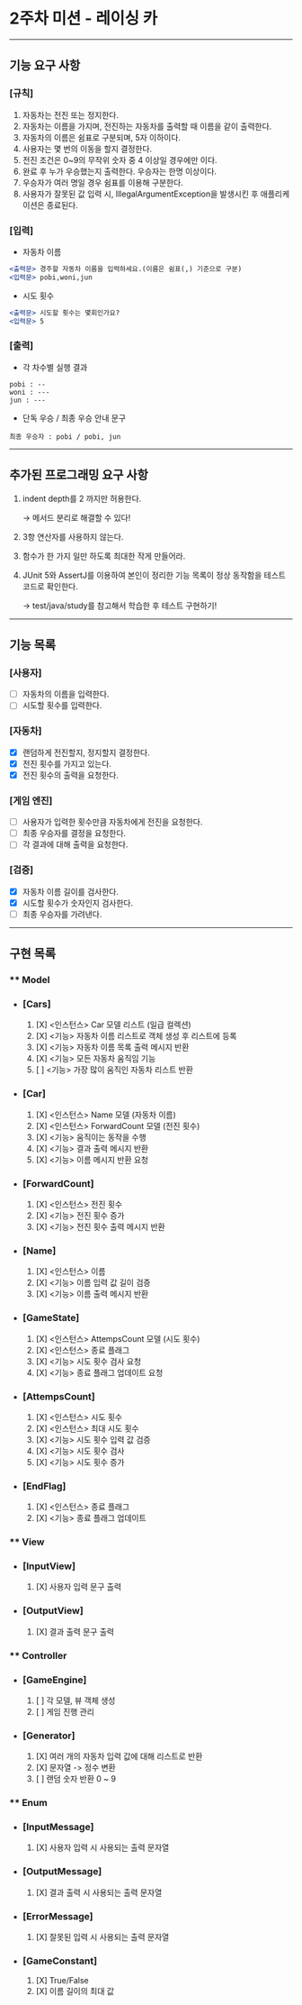 
# 2주차 미션 - 레이싱 카

- - -

## 기능 요구 사항

### <strong>[규칙]</strong>
1. 자동차는 전진 또는 정지한다.
2. 자동차는 이름을 가지며, 전진하는 자동차를 출력할 때 이름을 같이 출력한다.
3. 자동차의 이름은 쉼표로 구분되며, 5자 이하이다.
4. 사용자는 몇 번의 이동을 할지 결정한다.
5. 전진 조건은 0~9의 무작위 숫자 중 4 이상일 경우에만 이다.
6. 완료 후 누가 우승했는지 출력한다. 우승자는 한명 이상이다.
7. 우승자가 여러 명일 경우 쉼표를 이용해 구분한다.
8. 사용자가 잘못된 값 입력 시, IllegalArgumentException을 발생시킨 후 애플리케이션은 종료된다.

### <strong>[입력]</strong>

- 자동차 이름

```jsx
<출력문> 경주할 자동차 이름을 입력하세요.(이름은 쉼표(,) 기준으로 구분)
<입력문> pobi,woni,jun
```

- 시도 횟수

```jsx
<출력문> 시도할 횟수는 몇회인가요?
<입력문> 5
```

### <strong>[출력]</strong>

- 각 차수별 실행 결과

```text
pobi : --
woni : ---
jun : ---
```

- 단독 우승 / 최종 우승 안내 문구

```text
최종 우승자 : pobi / pobi, jun
```

- - -

## 추가된 프로그래밍 요구 사항

1. indent depth를 2 까지만 허용한다.

    → 메서드 분리로 해결할 수 있다!
    
2. 3항 연산자를 사용하지 않는다.
3. 함수가 한 가지 일만 하도록 최대한 작게 만들어라.
4. JUnit 5와 AssertJ를 이용하여 본인이 정리한 기능 목록이 정상 동작함을 테스트 코드로 확인한다.
    
    → test/java/study를 참고해서 학습한 후 테스트 구현하기!

- - -

## 기능 목록

### <strong>[사용자]</strong>

- [ ] 자동차의 이름을 입력한다.
- [ ] 시도할 횟수를 입력한다.

### <strong>[자동차]</strong>

- [X] 랜덤하게 전진할지, 정지할지 결정한다.
- [X] 전진 횟수를 가지고 있는다.
- [X] 전진 횟수의 출력을 요청한다.

### <strong>[게임 엔진]</strong>

- [ ] 사용자가 입력한 횟수만큼 자동차에게 전진을 요청한다.
- [ ] 최종 우승자를 결정을 요청한다.
- [ ] 각 결과에 대해 출력을 요청한다.

### <strong>[검증]</strong>

- [X] 자동차 이름 길이를 검사한다.
- [X] 시도할 횟수가 숫자인지 검사한다.
- [ ] 최종 우승자를 가려낸다.

- - -

## 구현 목록

### ** Model

- ### <strong>[Cars]</strong>
  1. [X] <인스턴스> Car 모델 리스트 (일급 컬렉션)
  2. [X] <기능> 자동차 이름 리스트로 객체 생성 후 리스트에 등록
  3. [X] <기능> 자동차 이름 목록 출력 메시지 반환
  4. [X] <기능> 모든 자동차 움직임 기능
  5. [ ] <기능> 가장 많이 움직인 자동차 리스트 반환

- ### <strong>[Car]</strong>
  1. [X] <인스턴스> Name 모델 (자동차 이름)
  2. [X] <인스턴스> ForwardCount 모델 (전진 횟수)
  3. [X] <기능> 움직이는 동작을 수행
  4. [X] <기능> 결과 출력 메시지 반환
  5. [X] <기능> 이름 메시지 반환 요청

- ### <strong>[ForwardCount]</strong>
  1. [X] <인스턴스> 전진 횟수
  2. [X] <기능> 전진 횟수 증가
  3. [X] <기능> 전진 횟수 출력 메시지 반환

- ### <strong>[Name]</strong>
  1. [X] <인스턴스> 이름
  2. [X] <기능> 이름 입력 값 길이 검증
  3. [X] <기능> 이름 출력 메시지 반환

- ### <strong>[GameState]</strong>
  1. [X] <인스턴스> AttempsCount 모델 (시도 횟수)
  2. [X] <인스턴스> 종료 플래그
  3. [X] <기능> 시도 횟수 검사 요청
  5. [X] <기능> 종료 플래그 업데이트 요청

- ### <strong>[AttempsCount]</strong>
  1. [X] <인스턴스> 시도 횟수
  2. [X] <인스턴스> 최대 시도 횟수
  3. [X] <기능> 시도 횟수 입력 값 검증
  4. [X] <기능> 시도 횟수 검사
  5. [X] <기능> 시도 횟수 증가

- ### <strong>[EndFlag]</strong>
  1. [X] <인스턴스> 종료 플래그
  2. [X] <기능> 종료 플래그 업데이트

### ** View

- ### <strong>[InputView]</strong>
  1. [X] 사용자 입력 문구 출력

- ### <strong>[OutputView]</strong>
  1. [X] 결과 출력 문구 출력

### ** Controller

- ### <strong>[GameEngine]</strong>
  1. [ ] 각 모델, 뷰 객체 생성
  2. [ ] 게임 진행 관리

- ### <strong>[Generator]</strong>
  1. [X] 여러 개의 자동차 입력 값에 대해 리스트로 반환
  2. [X] 문자열 -> 정수 변환
  3. [ ] 랜덤 숫자 반환 0 ~ 9

### ** Enum

- ### <strong>[InputMessage]</strong>
  1. [X] 사용자 입력 시 사용되는 출력 문자열

- ### <strong>[OutputMessage]</strong>
  1. [X] 결과 출력 시 사용되는 출력 문자열

- ### <strong>[ErrorMessage]</strong>
  1. [X] 잘못된 입력 시 사용되는 출력 문자열

- ### <strong>[GameConstant]</strong>
  1. [X] True/False
  2. [X] 이름 길이의 최대 값